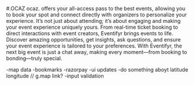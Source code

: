 #.OCAZ
ocaz. offers your all-access pass to the best events, allowing you to book your spot and connect directly with organizers to personalize your experience. It’s not just about attending; it’s about engaging and making your event experience uniquely yours. From real-time ticket booking to direct interactions with event creators, Eventifyr brings events to life. Discover amazing opportunities, get insights, ask questions, and ensure your event experience is tailored to your preferences. With Eventifyr, the next big event is just a chat away, making every moment—from booking to bonding—truly special.

-map data
-bookmarks
-razorpay
-ui updates
-do something aboyt latitude longitude // g.map link?
-input validation